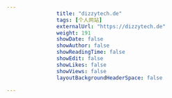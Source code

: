 ---
                title: "dizzytech.de"
                tags: [个人网站]
                externalUrl: "https://dizzytech.de"
                weight: 191
                showDate: false
                showAuthor: false
                showReadingTime: false
                showEdit: false
                showLikes: false
                showViews: false
                layoutBackgroundHeaderSpace: false
                ---

